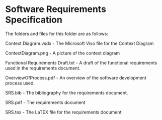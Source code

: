 # Software Requirements Specification

The folders and files for this folder are as follows:

Context Diagram.vsdx - The Microsoft Viso file for the Context Diagram

ContextDiagram.png - A picture of the context diagram

Functional Requirements Draft.txt - A draft of the functional requirements used in the requirements document.

OverviewOfProcess.pdf - An overview of the software development process used.

SRS.bib - The bibliography for the requirements document.

SRS.pdf - The requirements document

SRS.tex - The LaTEX file for the requirements document